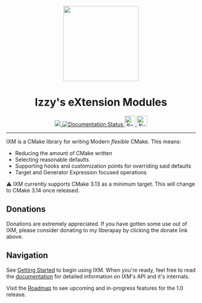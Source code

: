 <p align="center">
  <img width="200" height="200" src="https://ixm.one/assets/img/logo.png">
</p>
<h1 align="center">Izzy's eXtension Modules</h1>
<p align="center">
  <a href="LICENSE.md" target="_blank" rel="noopener noreferrer">
    <img src="https://img.shields.io/github/license/slurps-mad-rips/ixm.svg?style=for-the-badge">
  </a>
  <a href='https://docs.ixm.one/en/latest/?badge=latest' target="_blank" rel="noopener noreferrer">
    <img alt="Documentation Status" src="https://img.shields.io/readthedocs/ixm.svg?style=for-the-badge">
  </a>
  <a href="https://www.patreon.com/slurpsmadrips" target="_blank" rel="noopener noreferrer">
    <img height="28" alt="Become a Patron!" src="https://c5.patreon.com/external/logo/become_a_patron_button.png">
  </a>
  <a href="https://ko-fi.com/V7V66HAG" target="_blank" rel="noopener noreferrer">
    <img height="28" alt="Buy Me a Coffee at ko-fi.com" src="https://az743702.vo.msecnd.net/cdn/kofi5.png" />
  </a>
</p>
<hr>

IXM is a CMake library for writing Modern *flexible* CMake. This means:

 * Reducing the amount of CMake written
 * Selecting reasonable defaults
 * Supporting hooks and customization points for overriding said defaults
 * Target and Generator Expression focused operations

:warning: IXM currently supports CMake 3.13 as a minimum target. This will
change to CMake 3.14 once released.

## Donations

Donations are extremely appreciated. If you have gotten some use out of IXM,
please consider donating to my liberapay by clicking the donate link above.

## Navigation

See [Getting Started][1] to begin using
IXM. When you're ready, feel free to read the
[documentation][2] for detailed information on IXM's API
and it's internals.

Visit the [Roadmap][3] to see upcoming and
in-progress features for the 1.0 release.

[1]: https://docs.ixm.one/en/latest/tutorial.html
[2]: https://docs.ixm.one
[3]: https://github.com/slurps-mad-rips/ixm/projects/1
